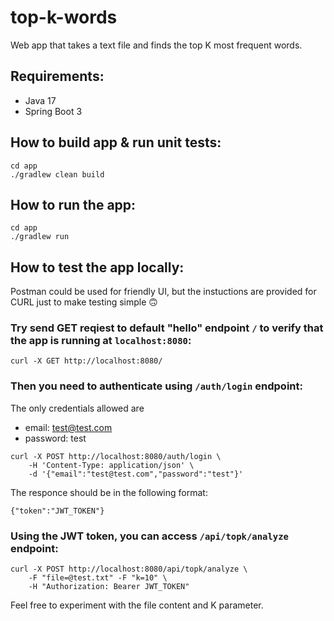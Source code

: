 # top-k-words

Web app that takes a text file and finds the top K most frequent words.

## Requirements:

- Java 17
- Spring Boot 3

## How to build app & run unit tests:

```
cd app
./gradlew clean build
```

## How to run the app:

```
cd app
./gradlew run
```

## How to test the app locally:

Postman could be used for friendly UI, but the instuctions are provided for CURL just to make testing simple :upside_down_face:

### Try send GET reqiest to default "hello" endpoint `/` to verify that the app is running at `localhost:8080`:

```
curl -X GET http://localhost:8080/
```

### Then you need to authenticate using `/auth/login` endpoint:

The only credentials allowed are
- email: test@test.com
- password: test 

```
curl -X POST http://localhost:8080/auth/login \
    -H 'Content-Type: application/json' \
    -d '{"email":"test@test.com","password":"test"}'
```

The responce should be in the following format:

```
{"token":"JWT_TOKEN"}
```

### Using the JWT token, you can access `/api/topk/analyze` endpoint: 

```
curl -X POST http://localhost:8080/api/topk/analyze \
    -F "file=@test.txt" -F "k=10" \
    -H "Authorization: Bearer JWT_TOKEN"
```

Feel free to experiment with the file content and K parameter.